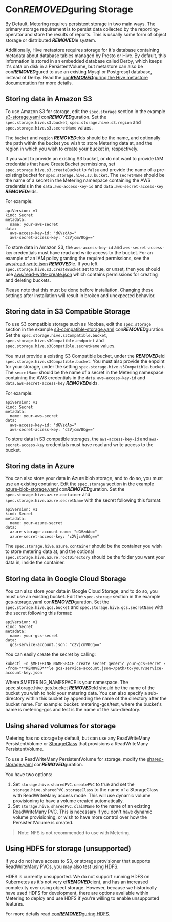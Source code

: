 # Con***REMOVED***guring Storage

By Default, Metering requires persistent storage in two main ways.
The primary storage requirement is to persist data collected by the reporting-operator and store the results of reports. This is usually some form of object storage or distributed ***REMOVED***le system.

Additionally, Hive metastore requires storage for it's database containing metadata about database tables managed by Presto or Hive. By default, this information is stored in an embedded database called Derby, which keeps it's data on disk in a PersistentVolume, but metastore can also be con***REMOVED***gured to use an existing Mysql or Postgresql database, instead of Derby. Read the [con***REMOVED***guring the Hive metastore documentation][con***REMOVED***guring-hive-metastore] for more details.

## Storing data in Amazon S3

To use Amazon S3 for storage, edit the `spec.storage` section in the example [s3-storage.yaml][s3-storage-con***REMOVED***g] con***REMOVED***guration.
Set the `spec.storage.hive.s3.bucket`, `spec.storage.hive.s3.region` and `spec.storage.hive.s3.secretName` values.

The `bucket` and `region` ***REMOVED***elds should be the name, and optionally the path within the bucket you wish to store Metering data at, and the region in which you wish to create your bucket in, respectively.

If you want to provide an existing S3 bucket, or do not want to provide IAM credentials that have CreateBucket permissions, set `spec.storage.hive.s3.createBucket` to `false` and provide the name of a pre-existing bucket for `spec.storage.hive.s3.bucket`.
The `secretName` should be the name of a secret in the Metering namespace containing the AWS credentials in the `data.aws-access-key-id` and `data.aws-secret-access-key` ***REMOVED***elds.

For example:
```
apiVersion: v1
kind: Secret
metadata:
  name: your-aws-secret
data:
  aws-access-key-id: "dGVzdAo="
  aws-secret-access-key: "c2VjcmV0Cg=="
```

To store data in Amazon S3, the `aws-access-key-id` and `aws-secret-access-key` credentials must have read and write access to the bucket.
For an example of an IAM policy granting the required permissions, see the [aws/read-write.json](aws/read-write.json) ***REMOVED***le.
If you left `spec.storage.hive.s3.createBucket` set to true, or unset, then you should use [aws/read-write-create.json](aws/read-write-create.json) which contains permissions for creating and deleting buckets.

Please note that this must be done before installation.
Changing these settings after installation will result in broken and unexpected behavior.

## Storing data in S3 Compatible Storage

To use S3 compatible storage such as Noobaa, edit the `spec.storage` section in the example [s3-compatible-storage.yaml][s3-compatible-storage-con***REMOVED***g] con***REMOVED***guration.
Set the `spec.storage.hive.s3Compatible.bucket`, `spec.storage.hive.s3Compatible.endpoint` and `spec.storage.hive.s3Compatible.secretName` values.


You must provide a existing S3 Compatible bucket, under the ***REMOVED***eld
`spec.storage.hive.s3Compatible.bucket`. You must also provide the enpoint for your storage, under the setting `spec.storage.hive.s3Compatible.bucket`. The `secretName` should be the name of a secret in the Metering namespace containing the AWS credentials in the `data.aws-access-key-id` and `data.aws-secret-access-key` ***REMOVED***elds.

For example:
```
apiVersion: v1
kind: Secret
metadata:
  name: your-aws-secret
data:
  aws-access-key-id: "dGVzdAo="
  aws-secret-access-key: "c2VjcmV0Cg=="
```

To store data in S3 compatible storages, the `aws-access-key-id` and `aws-secret-access-key` credentials must have read and write access to the bucket.


## Storing data in Azure

You can also store your data in Azure blob storage, and to do so, you must use an existing container.
Edit the `spec.storage` section in the example [azure-blob-storage.yaml][azure-blob-storage-con***REMOVED***g] con***REMOVED***guration.
Set the `spec.storage.hive.azure.container` and `spec.storage.hive.azure.secretName` with the secret following this format:
```
apiVersion: v1
kind: Secret
metadata:
  name: your-azure-secret
data:
  azure-storage-account-name: "dGVzdAo="
  azure-secret-access-key: "c2VjcmV0Cg=="
```
The `spec.storage.hive.azure.container` should be the container you wish to store metering data at, and the optional `spec.storage.hive.azure.rootDirectory` should be the folder you want your data in, inside the container.

## Storing data in Google Cloud Storage

You can also store your data in Google Cloud Storage, and to do so, you must use an existing bucket.
Edit the `spec.storage` section in the example [gcs-storage.yaml][gcs-con***REMOVED***g] con***REMOVED***guration.
Set the `spec.storage.hive.gcs.bucket` and `spec.storage.hive.gcs.secretName` with the secret following this format:
```
apiVersion: v1
kind: Secret
metadata:
  name: your-gcs-secret
data:
  gcs-service-account.json: "c2VjcmV0Cg=="
```
You can easily create the secret by calling:
```
kubectl -n $METERING_NAMESPACE create secret generic your-gcs-secret --from-***REMOVED***le gcs-service-account.json=/path/to/your/service-account-key.json
```
Where $METERING_NAMESPACE is your namespace.
The spec.storage.hive.gcs.bucket ***REMOVED***eld should be the name of the bucket you wish to hold your metering data. You can also specify a sub-directory within this bucket by appending the name of the directory after the bucket name. For example: bucket: metering-gcs/test, where the bucket's name is metering-gcs and test is the name of the sub-directory.

## Using shared volumes for storage

Metering has no storage by default, but can use any ReadWriteMany PersistentVolume or [StorageClass][storage-classes] that provisions a ReadWriteMany PersistentVolume.

To use a ReadWriteMany PersistentVolume for storage, modify the [shared-storage.yaml][shared-storage-con***REMOVED***g] con***REMOVED***guration.

You have two options:

1) Set `storage.hive.sharedPVC.createPVC` to true and set the `storage.hive.sharedPVC.storageClass` to the name of a StorageClass with ReadWriteMany access mode. This will use dynamic volume provisioning to have a volume created automatically.
2) Set `storage.hive.sharedPVC.claimName` to the name of an existing ReadWriteMany PVC. This is necessary if you don't have dynamic volume provisioning, or wish to have more control over how the PersistentVolume is created.

> Note: NFS is not recommended to use with Metering.

## Using HDFS for storage (unsupported)

If you do not have access to S3, or storage provisioner that supports ReadWriteMany PVCs, you may also test using HDFS.

HDFS is currently unsupported.
We do not support running HDFS on Kubernetes as it's not very ef***REMOVED***cient, and has an increased complexity over using object storage.
However, because we historically have used HDFS for development, there are options available within Metering to deploy and use HDFS if you're willing to enable unsupported features.

For more details read [con***REMOVED***guring HDFS][con***REMOVED***guring-hdfs].

[storage-classes]: https://kubernetes.io/docs/concepts/storage/storage-classes/
[s3-storage-con***REMOVED***g]: ../manifests/metering-con***REMOVED***g/s3-storage.yaml
[s3-compatible-storage-con***REMOVED***g]: ../manifests/metering-con***REMOVED***g/s3-compatible-storage.yaml
[azure-blob-storage-con***REMOVED***g]: ../manifests/metering-con***REMOVED***g/azure-blob-storage.yaml
[gcs-con***REMOVED***g]: ../manifests/metering-con***REMOVED***g/gcs-storage.yaml
[shared-storage-con***REMOVED***g]: ../manifests/metering-con***REMOVED***g/shared-storage.yaml
[hdfs-storage-con***REMOVED***g]: ../manifests/metering-con***REMOVED***g/hdfs-storage.yaml
[con***REMOVED***guring-hive-metastore]: con***REMOVED***guring-hive-metastore.md
[con***REMOVED***guring-hdfs]: con***REMOVED***guring-hdfs.md
